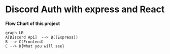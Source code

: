 # Discord Auth with express and React

**Flow Chart of this project**

```mermaid
graph LR
A[Discord Api]  --> B((Express))
B --> C(Frontend)
C --> D{What you will see}
```
